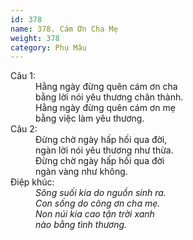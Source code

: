 ```yaml
---
id: 378
name: 378. Cám Ơn Cha Mẹ
weight: 378
category: Phụ Mâu
---
```

<dl><dt>Câu 1:</dt><dd data-verse="1">Hằng ngày đừng quên cám ơn cha <br/>bằng lời nói yêu thương chân thành. <br/>Hằng ngày đừng quên cám ơn mẹ <br/>bằng việc làm yêu thương. </dd><dt>Câu 2:</dt><dd data-verse="2">Đừng chờ ngày hấp hối qua đời, <br/>ngàn lời nói yêu thương như thừa. <br/>Đừng chờ ngày hấp hối qua đời <br/>ngàn vàng như không. </dd><dt>Điệp khúc:</dt><dd data-chorus="1"><em>Sông suối kia do nguồn sinh ra. <br/>Con sống do công ơn cha mẹ. <br/>Non núi kia cao tận trời xanh <br/>nào bằng tình thương. </em></dd></dl>
